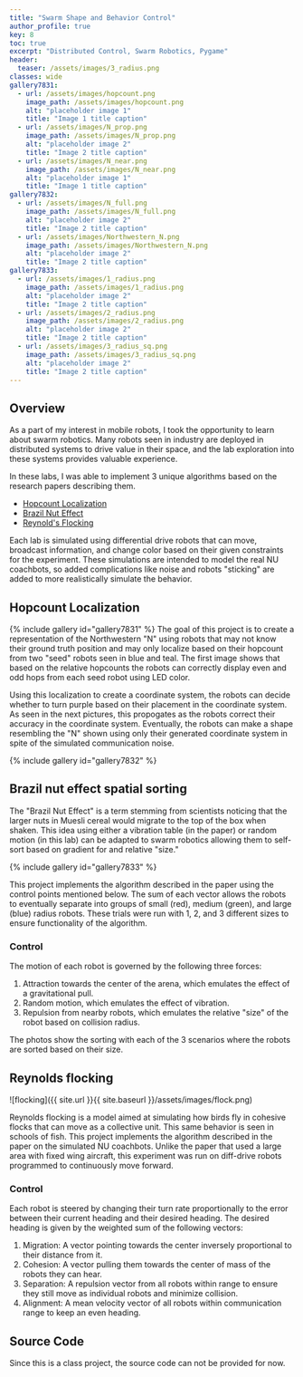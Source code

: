 ```yaml
---
title: "Swarm Shape and Behavior Control"
author_profile: true
key: 8
toc: true
excerpt: "Distributed Control, Swarm Robotics, Pygame"
header:
  teaser: /assets/images/3_radius.png
classes: wide
gallery7831:
  - url: /assets/images/hopcount.png
    image_path: /assets/images/hopcount.png
    alt: "placeholder image 1"
    title: "Image 1 title caption"
  - url: /assets/images/N_prop.png
    image_path: /assets/images/N_prop.png
    alt: "placeholder image 2"
    title: "Image 2 title caption"
  - url: /assets/images/N_near.png
    image_path: /assets/images/N_near.png
    alt: "placeholder image 1"
    title: "Image 1 title caption"
gallery7832:
  - url: /assets/images/N_full.png
    image_path: /assets/images/N_full.png
    alt: "placeholder image 2"
    title: "Image 2 title caption"
  - url: /assets/images/Northwestern_N.png
    image_path: /assets/images/Northwestern_N.png
    alt: "placeholder image 2"
    title: "Image 2 title caption"
gallery7833:
  - url: /assets/images/1_radius.png
    image_path: /assets/images/1_radius.png
    alt: "placeholder image 2"
    title: "Image 2 title caption"
  - url: /assets/images/2_radius.png
    image_path: /assets/images/2_radius.png
    alt: "placeholder image 2"
    title: "Image 2 title caption"
  - url: /assets/images/3_radius_sq.png
    image_path: /assets/images/3_radius_sq.png
    alt: "placeholder image 2"
    title: "Image 2 title caption"
---
```


## Overview
As a part of my interest in mobile robots, I took the opportunity to learn about swarm robotics. Many robots seen in industry are deployed in distributed systems to drive value in their space, and the lab exploration into these systems provides valuable experience.

In these labs, I was able to implement 3 unique algorithms based on the research papers describing them.
- [Hopcount Localization](https://www.researchgate.net/publication/221284158_Organizing_a_Global_Coordinate_System_from_Local_Information_on_an_Ad_Hoc_Sensor_Network)
- [Brazil Nut Effect](https://dl.acm.org/doi/10.5555/2343576.2343599)
- [Reynold's Flocking](https://ieeexplore.ieee.org/document/6095129)

Each lab is simulated using differential drive robots that can move, broadcast information, and change color based on their given constraints for the experiment. These simulations are intended to model the real NU coachbots, so added complications like noise and robots "sticking" are added to more realistically simulate the behavior.

## Hopcount Localization
{% include gallery id="gallery7831" %}
The goal of this project is to create a representation of the Northwestern "N" using robots that may not know their ground truth position and may only localize based on their hopcount from two "seed" robots seen in blue and teal. The first image shows that based on the relative hopcounts the robots can correctly display even and odd hops from each seed robot using LED color. 

Using this localization to create a coordinate system, the robots can decide whether to turn purple based on their placement in the coordinate system. As seen in the next pictures, this propogates as the robots correct their accuracy in the coordinate system. Eventually, the robots can make a shape resembling the "N" shown using only their generated coordinate system in spite of the simulated communication noise.

{% include gallery id="gallery7832" %}

## Brazil nut effect spatial sorting

The "Brazil Nut Effect" is a term stemming from scientists noticing that the larger nuts in Muesli cereal would migrate to the top of the box when shaken. This idea using either a vibration table (in the paper) or random motion (in this lab) can be adapted to swarm robotics allowing them to self-sort based on gradient for and relative "size."

{% include gallery id="gallery7833" %}

This project implements the algorithm described in the paper using the control points mentioned below. The sum of each vector allows the robots to eventually separate into groups of small (red), medium (green), and large (blue) radius robots. These trials were run with 1, 2, and 3 different sizes to ensure functionality of the algorithm.

### Control
The motion of each robot is governed by the following three forces:
1. Attraction towards the center of the arena, which emulates the effect of a gravitational pull. 
2. Random motion, which emulates the effect of vibration. 
3. Repulsion from nearby robots, which emulates the relative "size" of the robot based on collision radius.

The photos show the sorting with each of the 3 scenarios where the robots are sorted based on their size.

## Reynolds flocking
![flocking]({{ site.url }}{{ site.baseurl }}/assets/images/flock.png)
<!-- ![flocking]({{ site.url }}{{ site.baseurl }}/assets/images/flock2.png) -->


Reynolds flocking is a model aimed at simulating how birds fly in cohesive flocks that can move as a collective unit. This same behavior is seen in schools of fish. This project implements the algorithm described in the paper on the simulated NU coachbots. Unlike the paper that used a large area with fixed wing aircraft, this experiment was run on diff-drive robots programmed to continuously move forward.

### Control
Each robot is steered by changing their turn rate proportionally to the error between their current heading and their desired heading. The desired heading is given by the weighted sum of the following vectors: 
1. Migration: A vector pointing towards the center inversely proportional to their distance from it.
2. Cohesion: A vector pulling them towards the center of mass of the robots they can hear.
3. Separation: A repulsion vector from all robots within range to ensure they still move as individual robots and minimize collision.
4. Alignment: A mean velocity vector of all robots within communication range to keep an even heading.

## Source Code
Since this is a class project, the source code can not be provided for now. 